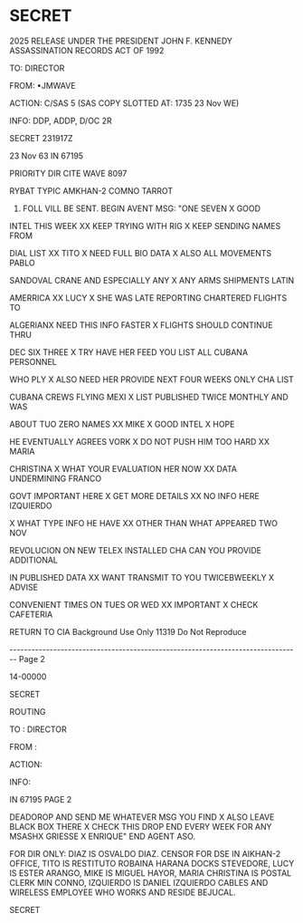 # SECRET

2025 RELEASE UNDER THE PRESIDENT JOHN F. KENNEDY ASSASSINATION RECORDS ACT OF 1992

TO: DIRECTOR

FROM: •JMWAVE

ACTION: C/SAS 5 (SAS COPY SLOTTED AT: 1735 23 Nov WE)

INFO: DDP, ADDP, D/OC 2R

SECRET 231917Z

23 Nov 63 IN 67195

PRIORITY DIR CITE WAVE 8097

RYBAT TYPIC AMKHAN-2 COMNO TARROT

1. FOLL VILL BE SENT. BEGIN AVENT MSG: "ONE SEVEN X GOOD

INTEL THIS WEEK XX KEEP TRYING WITH RIG X KEEP SENDING NAMES FROM

DIAL LIST XX TITO X NEED
FULL BIO DATA X ALSO ALL MOVEMENTS PABLO

SANDOVAL CRANE AND ESPECIALLY ANY X ANY ARMS SHIPMENTS LATIN

AMERRICA XX LUCY X SHE WAS LATE REPORTING CHARTERED FLIGHTS TO

ALGERIANX NEED THIS INFO FASTER X FLIGHTS SHOULD CONTINUE THRU

DEC SIX THREE X TRY HAVE HER FEED YOU LIST ALL CUBANA PERSONNEL

WHO PLY X ALSO NEED HER PROVIDE NEXT FOUR WEEKS ONLY CHA LIST

CUBANA CREWS FLYING MEXI X LIST PUBLISHED TWICE MONTHLY AND WAS

ABOUT TUO ZERO NAMES XX MIKE X GOOD INTEL X HOPE

HE EVENTUALLY AGREES VORK X DO NOT PUSH HIM TOO HARD XX MARIA

CHRISTINA X WHAT YOUR EVALUATION HER NOW XX DATA UNDERMINING FRANCO

GOVT IMPORTANT HERE X GET MORE DETAILS XX NO INFO HERE IZQUIERDO

X WHAT TYPE INFO HE HAVE XX OTHER THAN WHAT APPEARED TWO NOV

REVOLUCION ON NEW TELEX INSTALLED CHA CAN YOU PROVIDE ADDITIONAL

IN PUBLISHED DATA XX WANT TRANSMIT TO YOU TWICEBWEEKLY X ADVISE

CONVENIENT TIMES ON TUES OR WED XX IMPORTANT X CHECK CAFETERIA

RETURN TO CIA
Background Use Only 11319
Do Not Reproduce


-------------------------------------------------------------------------------- Page 2

14-00000

SECRET

ROUTING

TO : DIRECTOR

FROM :

ACTION:

INFO:

IN 67195 PAGE 2

DEADOROP AND SEND ME WHATEVER MSG YOU FIND X ALSO LEAVE BLACK BOX
THERE X CHECK THIS DROP END EVERY WEEK FOR ANY MSASHX GRIESSE
X ENRIQUE" END AGENT ASO.

FOR DIR ONLY: DIAZ IS OSVALDO DIAZ. CENSOR FOR DSE IN
AIKHAN-2 OFFICE, TITO IS RESTITUTO ROBAINA HARANA DOCKS STEVEDORE,
LUCY IS ESTER ARANGO, MIKE IS MIGUEL HAYOR, MARIA CHRISTINA IS
POSTAL CLERK MIN CONNO, IZQUIERDO IS DANIEL IZQUIERDO CABLES AND
WIRELESS EMPLOYEE WHO WORKS AND RESIDE BEJUCAL.

SECRET

